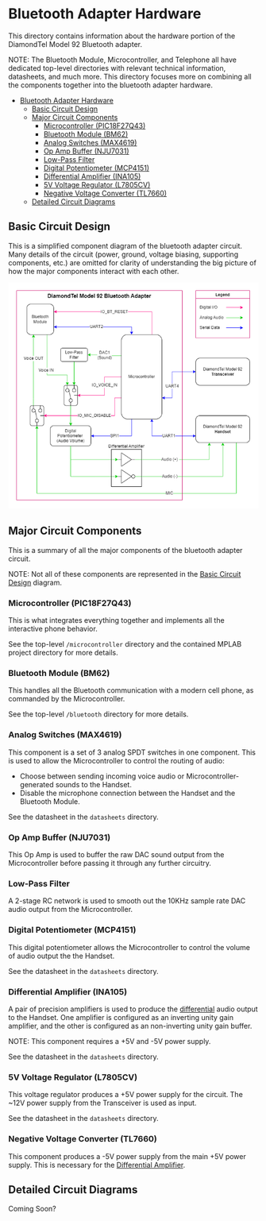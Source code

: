 # Bluetooth Adapter Hardware

This directory contains information about the hardware portion of the DiamondTel Model 92 Bluetooth adapter.

NOTE: The Bluetooth Module, Microcontroller, and Telephone all have dedicated top-level directories with relevant technical information, datasheets, and much more. This directory focuses more on combining all the components together into the bluetooth adapter hardware.

- [Bluetooth Adapter Hardware](#bluetooth-adapter-hardware)
  - [Basic Circuit Design](#basic-circuit-design)
  - [Major Circuit Components](#major-circuit-components)
    - [Microcontroller (PIC18F27Q43)](#microcontroller-pic18f27q43)
    - [Bluetooth Module (BM62)](#bluetooth-module-bm62)
    - [Analog Switches (MAX4619)](#analog-switches-max4619)
    - [Op Amp Buffer (NJU7031)](#op-amp-buffer-nju7031)
    - [Low-Pass Filter](#low-pass-filter)
    - [Digital Potentiometer (MCP4151)](#digital-potentiometer-mcp4151)
    - [Differential Amplifier (INA105)](#differential-amplifier-ina105)
    - [5V Voltage Regulator (L7805CV)](#5v-voltage-regulator-l7805cv)
    - [Negative Voltage Converter (TL7660)](#negative-voltage-converter-tl7660)
  - [Detailed Circuit Diagrams](#detailed-circuit-diagrams)
  
## Basic Circuit Design

This is a simplified component diagram of the bluetooth adapter circuit. Many details of the circuit (power, ground, voltage biasing, supporting components, etc.) are omitted for clarity of understanding the big picture of how the major components interact with each other.

![Circuit Component Diagram](../readme/circuit_component_diagram.drawio.png)

## Major Circuit Components

This is a summary of all the major components of the bluetooth adapter circuit.

NOTE: Not all of these components are represented in the [Basic Circuit Design](#basic-circuit-design) diagram.

### Microcontroller (PIC18F27Q43)

This is what integrates everything together and implements all the interactive phone behavior.

See the top-level `/microcontroller` directory and the contained MPLAB project directory for more details.

### Bluetooth Module (BM62)

This handles all the Bluetooth communication with a modern cell phone, as commanded by the Microcontroller.

See the top-level `/bluetooth` directory for more details.

### Analog Switches (MAX4619)

This component is a set of 3 analog SPDT switches in one component. This is used to allow the Microcontroller to control the routing of audio:

- Choose between sending incoming voice audio or Microcontroller-generated sounds to the Handset.
- Disable the microphone connection between the Handset and the Bluetooth Module.

See the datasheet in the `datasheets` directory.

### Op Amp Buffer (NJU7031)

This Op Amp is used to buffer the raw DAC sound output from the Microcontroller before passing it through any further circuitry.

### Low-Pass Filter

A 2-stage RC network is used to smooth out the 10KHz sample rate DAC audio output from the Microcontroller.

### Digital Potentiometer (MCP4151)

This digital potentiometer allows the Microcontroller to control the volume of audio output the the Handset.

See the datasheet in the `datasheets` directory.

### Differential Amplifier (INA105)

A pair of precision amplifiers is used to produce the [differential](https://en.wikipedia.org/wiki/Differential_signalling) audio output to the Handset. One amplifier is configured as an inverting unity gain amplifier, and the other is configured as an non-inverting unity gain buffer.

NOTE: This component requires a +5V and -5V power supply.

See the datasheet in the `datasheets` directory.

### 5V Voltage Regulator (L7805CV)

This voltage regulator produces a +5V power supply for the circuit. The ~12V power supply from the Transceiver is used as input.

See the datasheet in the `datasheets` directory.

### Negative Voltage Converter (TL7660)

This component produces a -5V power supply from the main +5V power supply. This is necessary for the [Differential Amplifier](#differential-amplifier-ina105).

## Detailed Circuit Diagrams

Coming Soon?